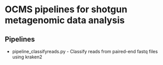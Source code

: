 # OCMS pipelines for shotgun metagenomic data analysis

## Pipelines

* pipeline_classifyreads.py - Classify reads from paired-end fastq files using kraken2